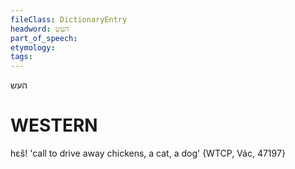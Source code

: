 ```yaml
---
fileClass: DictionaryEntry
headword: העש
part_of_speech: 
etymology: 
tags: 
---
```

העש

WESTERN
========

hɛš! 'call to drive away chickens, a cat, a dog' {WTCP, Vác, 47197}
